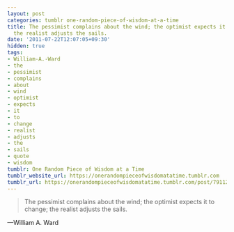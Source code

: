 ```yaml
---
layout: post
categories: tumblr one-random-piece-of-wisdom-at-a-time
title: The pessimist complains about the wind; the optimist expects it to change;
  the realist adjusts the sails.
date: '2011-07-22T12:07:05+09:30'
hidden: true
tags:
- William-A.-Ward
- the
- pessimist
- complains
- about
- wind
- optimist
- expects
- it
- to
- change
- realist
- adjusts
- the
- sails
- quote
- wisdom
tumblr: One Random Piece of Wisdom at a Time
tumblr_website_url: https://onerandompieceofwisdomatatime.tumblr.com
tumblr_url: https://onerandompieceofwisdomatatime.tumblr.com/post/7911234594/the-pessimist-complains-about-the-wind-the
---
```

> The pessimist complains about the wind; the optimist expects it to change; the realist adjusts the sails.

—William A. Ward
